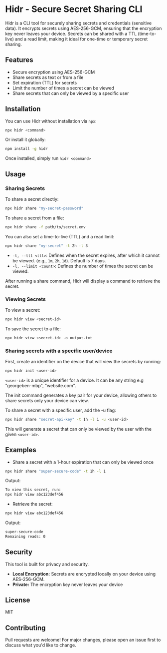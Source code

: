 

# Hidr - Secure Secret Sharing CLI

Hidr is a CLI tool for securely sharing secrets and credentials (sensitive data). It encrypts secrets using AES-256-GCM, ensuring that the encryption key never leaves your device. Secrets can be shared with a TTL (time-to-live) and a read limit, making it ideal for one-time or temporary secret sharing.

## Features
- Secure encryption using AES-256-GCM
- Share secrets as text or from a file
- Set expiration (TTL) for secrets
- Limit the number of times a secret can be viewed
- Share secrets that can only be viewed by a specific user

## Installation

You can use Hidr without installation via `npx`:

```sh
npx hidr <command>
```

Or install it globally:

```sh
npm install -g hidr
```
Once installed, simply run `hidr <command>`


## Usage

### Sharing Secrets

To share a secret directly:

```sh
npx hidr share "my-secret-password"
```

To share a secret from a file:

```sh
npx hidr share -f path/to/secret.env
```

You can also set a time-to-live (TTL) and a read limit:

```sh
npx hidr share "my-secret" -t 2h -l 3
```

- `-t, --ttl <ttl>`: Defines when the secret expires, after which it cannot be viewed. (e.g., `1m`, `2h`, `1d`). Default is 7 days.
- `-l, --limit <count>`: Defines the number of times the secret can be viewed.

After running a share command, Hidr will display a command to retrieve the secret.

### Viewing Secrets

To view a secret:

```sh
npx hidr view <secret-id>
```

To save the secret to a file:

```sh
npx hidr view <secret-id> -o output.txt
```

### Sharing secrets with a specific user/device

First, create an identifier on the device that will view the secrets by running:

```sh
npx hidr init <user-id>
```

`<user-id>` is a unique identifier for a device. It can be any string e.g "georgeben-mbp", "website.com".

The init command generates a key pair for your device, allowing others to share secrets only your device can view.


To share a secret with a specific user, add the -u flag:

```sh
npx hidr share "secret-api-key" -t 1h -l 1 -u <user-id>
```

This will generate a secret that can only be viewed by the user with the given `<user-id>`.

## Examples

- Share a secret with a 1-hour expiration that can only be viewed once

```sh
npx hidr share "super-secure-code" -t 1h -l 1
```

Output:

```sh
To view this secret, run:
npx hidr view abc123def456
```

- Retrieve the secret:

```sh
npx hidr view abc123def456
```

Output:

```sh
super-secure-code
Remaining reads: 0
```

## Security
This tool is built for privacy and security.
- **Local Encryption:** Secrets are encrypted locally on your device using AES-256-GCM.
- **Private:** The encryption key never leaves your device

## License
MIT

## Contributing
Pull requests are welcome! For major changes, please open an issue first to discuss what you'd like to change.

